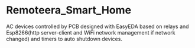 # Remoteera_Smart_Home
AC devices controlled by PCB designed with EasyEDA based on relays and Esp8266(http server-client and WiFi network  management if network changed) and timers to auto shutdown devices.
